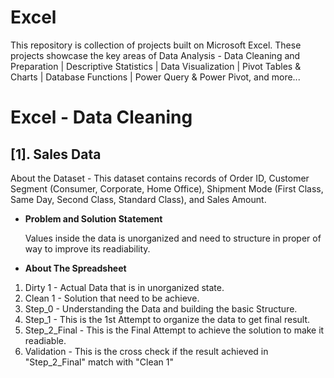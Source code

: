 # Excel
This repository is collection of projects built on Microsoft Excel. These projects showcase the key areas of Data Analysis - Data Cleaning and Preparation | Descriptive Statistics |  Data Visualization | Pivot Tables &amp; Charts | Database Functions | Power Query &amp; Power Pivot, and more...

# Excel - Data Cleaning

## [1]. Sales Data
About the Dataset - This dataset contains records of Order ID, Customer Segment (Consumer, Corporate, Home Office), Shipment Mode (First Class, Same Day, Second Class, Standard Class), and Sales Amount.
- **Problem and Solution Statement**

  Values inside the data is unorganized and need to structure in proper of way to improve its readiability.
- **About The Spreadsheet**

1. Dirty 1 - Actual Data that is in unorganized state.
2. Clean 1 - Solution that need to be achieve.
3. Step_0 - Understanding the Data and building the basic Structure.
4. Step_1 - This is the 1st Attempt to organize the data to get final result.
5. Step_2_Final - This is the Final Attempt to achieve the solution to make it readiable.
6. Validation - This is the cross check if the result achieved in "Step_2_Final" match with "Clean 1"

